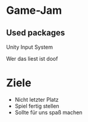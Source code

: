 # Game-Jam

## Used packages

Unity Input System

Wer das liest ist doof

# Ziele

* Nicht letzter Platz
* Spiel fertig stellen
* Sollte für uns spaß machen
